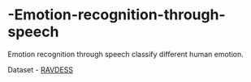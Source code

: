 # -Emotion-recognition-through-speech
Emotion recognition through speech classify different human emotion.


Dataset - <a href="https://zenodo.org/record/1188976#.XfkekugzZPY">RAVDESS</a>
